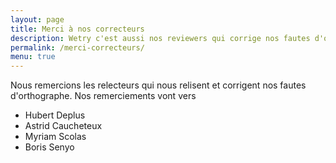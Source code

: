 ```yaml
---
layout: page
title: Merci à nos correcteurs
description: Wetry c'est aussi nos reviewers qui corrige nos fautes d'orthographe 
permalink: /merci-correcteurs/
menu: true
---
```


Nous remercions les relecteurs qui nous relisent et corrigent nos fautes d'orthographe.
Nos remerciements vont vers

* Hubert Deplus
* Astrid Caucheteux
* Myriam Scolas
* Boris Senyo
